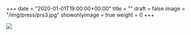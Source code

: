 +++
date = "2020-01-01T19:00:00+00:00"
title = ""
draft = false
image = "/img/press/prs3.jpg"
showonlyimage = true
weight = 0
+++
<!--more-->

![](/img/press/prs3.jpg)
